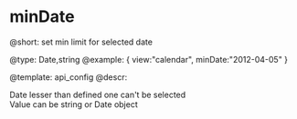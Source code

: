 minDate
=============


@short: set min limit for selected date
	

@type: Date,string
@example:
{ view:"calendar", minDate:"2012-04-05" }

@template:	api_config
@descr:


Date lesser than defined one can't be selected  
Value can be string or Date object